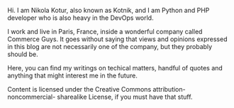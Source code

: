 <!--
.. title: About
.. slug: about
.. date: 2013/08/09 11:11:27
.. description: About Nikola Kotur's blog.
-->

Hi. I am Nikola Kotur, also known as Kotnik, and I am Python and PHP developer
who is also heavy in the DevOps world.

I work and live in Paris, France, inside a wonderful company called Commerce
Guys. It goes without saying that views and opinions expressed in this blog are
not necessarily one of the company, but they probably should be.

Here, you can find my writings on techical matters, handful of quotes and
anything that might interest me in the future.

Content is licensed under the Creative Commons attribution-noncommercial-
sharealike License, if you must have that stuff.
